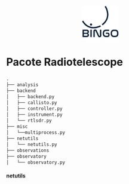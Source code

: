 <p align="center">
    <img src="./assets/BINGO_LOGO-cor.png" width=20%
        alt = "Release Status">
</p>

# Pacote Radiotelescope

```
.
├── analysis
├── backend
│   ├── backend.py
│   ├── callisto.py
│   ├── controller.py
│   ├── instrument.py
│   └── rtlsdr.py
├── misc
│   └──multiprocess.py
├── netutils
│   └── netutils.py
├── observations
├── observatory
│   └── observatory.py
```

#### netutils
